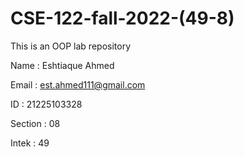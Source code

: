 # CSE-122-fall-2022-(49-8)
This is an OOP lab repository


Name : Eshtiaque Ahmed

Email : est.ahmed111@gmail.com

ID : 21225103328

Section : 08

Intek : 49

